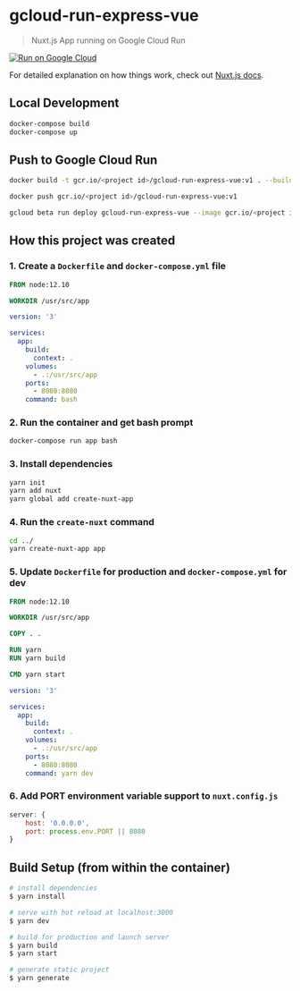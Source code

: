 # gcloud-run-express-vue

> Nuxt.js App running on Google Cloud Run

[![Run on Google Cloud](https://deploy.cloud.run/button.svg)](https://deploy.cloud.run)

For detailed explanation on how things work, check out [Nuxt.js docs](https://nuxtjs.org).

## Local Development

``` bash
docker-compose build
docker-compose up
```

## Push to Google Cloud Run

``` bash
docker build -t gcr.io/<project id>/gcloud-run-express-vue:v1 . --build-arg NODE_ENV=production

docker push gcr.io/<project id>/gcloud-run-express-vue:v1

gcloud beta run deploy gcloud-run-express-vue --image gcr.io/<project id>/gcloud-run-express-vue:v1 --platform managed --region asia-northeast1  --allow-unauthenticated 
```

## How this project was created

### 1. Create a `Dockerfile` and `docker-compose.yml` file

``` Dockerfile
FROM node:12.10

WORKDIR /usr/src/app
```

``` yaml
version: '3'

services:
  app:
    build: 
      context: .
    volumes:
      - .:/usr/src/app
    ports:
      - 8080:8080
    command: bash
```

### 2. Run the container and get bash prompt

``` bash
docker-compose run app bash
```

### 3. Install dependencies

``` bash
yarn init
yarn add nuxt
yarn global add create-nuxt-app
```

### 4. Run the `create-nuxt` command

``` bash
cd ../
yarn create-nuxt-app app
```

### 5. Update `Dockerfile` for production and `docker-compose.yml` for dev

``` dockerfile
FROM node:12.10

WORKDIR /usr/src/app

COPY . .

RUN yarn
RUN yarn build

CMD yarn start
```

``` yaml
version: '3'

services:
  app:
    build: 
      context: .
    volumes:
      - .:/usr/src/app
    ports:
      - 8080:8080
    command: yarn dev
```

### 6. Add PORT environment variable support to `nuxt.config.js`

``` javascript
server: {
    host: '0.0.0.0',
    port: process.env.PORT || 8080
}
```


## Build Setup (from within the container)

``` bash
# install dependencies
$ yarn install

# serve with hot reload at localhost:3000
$ yarn dev

# build for production and launch server
$ yarn build
$ yarn start

# generate static project
$ yarn generate
```
